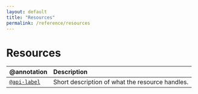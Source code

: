 ```yaml
---
layout: default
title: "Resources"
permalink: /reference/resources
---
```


# Resources

| @annotation | Description |
| :--- | :--- |
| [`@api-label`](/reference/api-label) | Short description of what the resource handles. |
